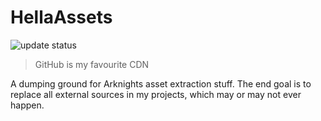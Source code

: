 # HellaAssets

![update status](https://github.com/Awedtan/HellaAssets/actions/workflows/update.yml/badge.svg)

> GitHub is my favourite CDN

A dumping ground for Arknights asset extraction stuff. The end goal is to replace all external sources in my projects, which may or may not ever happen.
